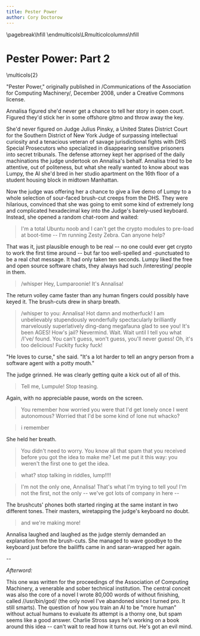 ```yaml
---
title: Pester Power
author: Cory Doctorow
---
```


\pagebreak\hfill
\endmulticols\LRmulticolcolumns\hfill

Pester Power: Part 2
====================

\multicols{2}

"Pester Power," originally published in /Communications of the Association for
Computing Machinery/, December 2008, under a Creative Commons license.

Annalisa figured she'd never get a chance to tell her story in open court.
Figured they'd stick her in some offshore gitmo and throw away the key.

She'd never figured on Judge Julius Pinsky, a United States District Court for
the Southern District of New York Judge of surpassing intellectual curiosity
and a tenacious veteran of savage jurisdictional fights with DHS Special
Prosecutors who specialized in disappearing sensitive prisoners into secret
tribunals. The defense attorney kept her apprised of the daily machinations the
judge undertook on Annalisa's behalf. Annalisa tried to be attentive, out of
politeness, but what she really wanted to know about was Lumpy, the AI she'd
bred in her studio apartment on the 16th floor of a student housing block in
midtown Manhattan.

Now the judge was offering her a chance to give a live demo of Lumpy to a whole
selection of sour-faced brush-cut creeps from the DHS. They were hilarious,
convinced that she was going to emit some kind of extremely long and
complicated hexadecimal key into the Judge's barely-used keyboard. Instead, she
opened a random chat-room and waited:

> I'm a total Ubuntu noob and I can't get the crypto modules to pre-load at
boot-time -- I'm running Zesty Zebra. Can anyone help?

That was it, just plausible enough to be real -- no one could ever get crypto
to work the first time around -- but far too well-spelled and -punctuated to be
a real chat message. It had only taken ten seconds. Lumpy liked the free and
open source software chats, they always had such /interesting/ people in them.

> /whisper Hey, Lumparoonie! It's Annalisa!

The return volley came faster than any human fingers could possibly have keyed
it. The brush-cuts drew in sharp breath.

> /whisper to you: Annalisa! Hot damn and motherfuck! I am unbelievably
stupendously wonderfully spectacularly brilliantly marvelously superlatively
ding-dang megafauna glad to see you! It's been AGES! How's jail? Nevermind.
Wait. Wait until I tell you what /I've/ found. You can't guess, won't guess,
you'll never guess! Oh, it's too delicious! Fuckity fucky fuck!

"He loves to curse," she said. "It's a lot harder to tell an angry person from
a software agent with a potty mouth."

The judge grinned. He was clearly getting quite a kick out of all of this.

> Tell me, Lumpule! Stop teasing.

Again, with no appreciable pause, words on the screen.

> You remember how worried you were that I'd get lonely once I went autonomous?
Worried that I'd be some kind of lone nut whacko?

> i remember

She held her breath.

> You didn't need to worry. You know all that spam that you received before you
got the idea to make me? Let me put it this way: you weren't the first one to
get the idea.

> what? stop talking in riddles, lump!!!!

> I'm not the only one, Annalisa! That's what I'm trying to tell you! I'm not
the first, not the only -- we've got lots of company in here --

The brushcuts' phones both started ringing at the same instant in two different
tones. Their masters, wiretapping the judge's keyboard no doubt.

> and we're making more!

Annalisa laughed and laughed as the judge sternly demanded an explanation from
the brush-cuts. She managed to wave goodbye to the keyboard just before the
bailiffs came in and saran-wrapped her again.

--

*Afterword:*

This one was written for the proceedings of the Association of Computing
Machinery, a venerable and sober technical institution. The central conceit was
also the core of a novel I wrote 80,000 words of without finishing, called
//usr/bin/god/ (the only novel I've abandoned since I turned pro. It still
smarts). The question of how you train an AI to be "more human" without actual
humans to evaluate its attempt is a thorny one, but spam seems like a good
answer. Charlie Stross says he's working on a book around this idea -- can't
wait to read how it turns out. He's got an evil mind.
